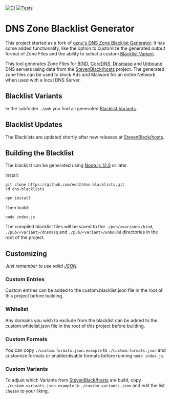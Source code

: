 [![CI](https://github.com/euh2/dns-blacklists/workflows/CI/badge.svg)](#readme)  [![Tests](https://github.com/euh2/dns-blacklists/workflows/Tests/badge.svg)](#readme)

# DNS Zone Blacklist Generator

This project started as a fork of [oznu's DNS Zone Blacklist Generator](https://github.com/oznu/dns-zone-blacklist). It has some added functionality, like the option to customize the generated output format of Zone Files and the ability to select a custom [Blacklist Variant](https://github.com/StevenBlack/hosts#list-of-all-hosts-file-variants).

This tool generates Zone Files for [BIND](https://en.wikipedia.org/wiki/BIND), [CoreDNS](https://coredns.io/), [Dnsmasq](https://en.wikipedia.org/wiki/Dnsmasq) and [Unbound](https://en.wikipedia.org/wiki/Unbound_(DNS_server)) DNS servers using data from the [StevenBlack/hosts](https://github.com/StevenBlack/hosts) project. The generated zone files can be used to block Ads and Malware for an entire Network when used with a local DNS Server.

## Blacklist Variants

In the subfolder `./pub` you find all generated [Blacklist Variants](pub/).

## Blacklist Updates

The Blacklists are updated shortly after new releases at [StevenBlack/hosts](https://github.com/StevenBlack/hosts). 

## Building the Blacklist

The blacklist can be generated using [Node.js 12.0](https://nodejs.org) or later.

Install:

```
git clone https://github.com/euh2/dns-blacklists.git
cd dns-blacklists

npm install
```

Then build:

```
node index.js
```

The compiled blacklist files will be saved to the `./pub/<variant>/bind`, `./pub/<variant>/dnsmasq` and `./pub/<variant>/unbound` directories in the root of the project.

## Customizing
*Just remember to use valid [JSON](https://developer.mozilla.org/en-US/docs/Learn/JavaScript/Objects/JSON).*

### Custom Entries

Custom entries can be added to the custom.blacklist.json file in the root of this project before building.

### Whitelist

Any domains you wish to exclude from the blacklist can be added to the custom.whitelist.json file in the root of this project before building.

### Custom Formats

You can copy `./custom.formats.json.example` to `./custom.formats.json` and customize formats or enable/disable formats before running `node index.js`.

### Custom Variants

To adjust which Variants from [StevenBlack/hosts](https://github.com/StevenBlack/hosts) are build, copy `./custom.variants.json.example` to `./custom.variants.json` and edit the list `chosen` to your liking.
